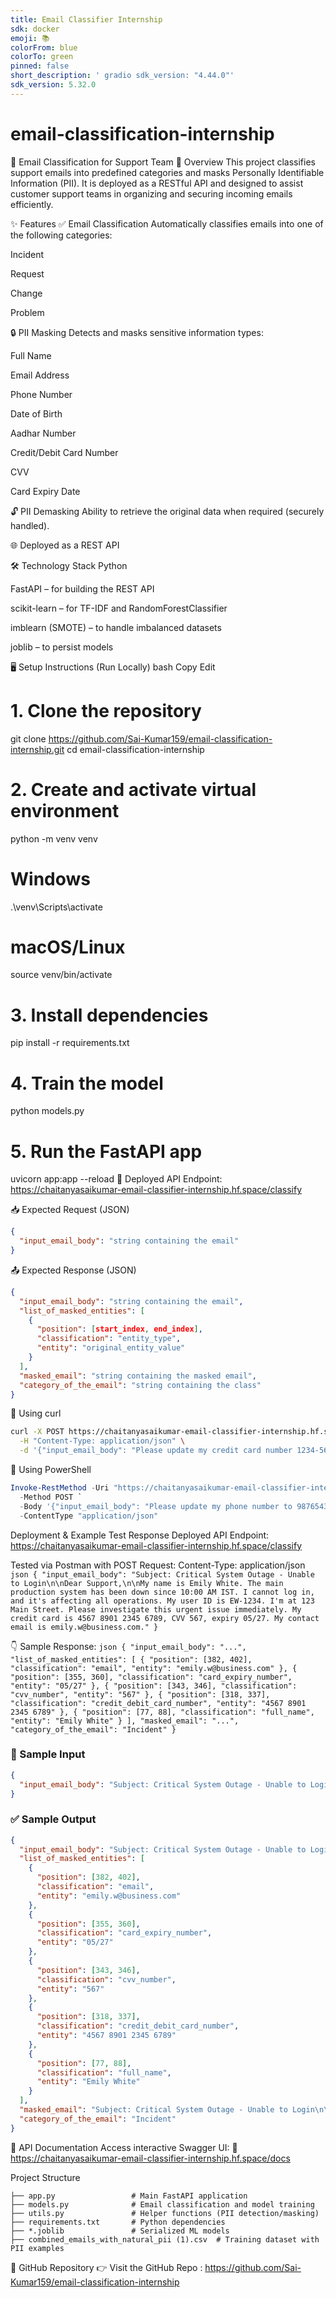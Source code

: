 ```yaml
---
title: Email Classifier Internship
sdk: docker
emoji: 📚
colorFrom: blue
colorTo: green
pinned: false
short_description: ' gradio sdk_version: "4.44.0"'
sdk_version: 5.32.0
---
```

# email-classification-internship


📧 Email Classification for Support Team
🚀 Overview
This project classifies support emails into predefined categories and masks Personally Identifiable Information (PII). It is deployed as a RESTful API and designed to assist customer support teams in organizing and securing incoming emails efficiently.

✨ Features
✅ Email Classification
Automatically classifies emails into one of the following categories:

Incident

Request

Change

Problem

🔒 PII Masking
Detects and masks sensitive information types:

Full Name

Email Address

Phone Number

Date of Birth

Aadhar Number

Credit/Debit Card Number

CVV

Card Expiry Date

🔓 PII Demasking
Ability to retrieve the original data when required (securely handled).

🌐 Deployed as a REST API

🛠️ Technology Stack
Python

FastAPI – for building the REST API

scikit-learn – for TF-IDF and RandomForestClassifier

imblearn (SMOTE) – to handle imbalanced datasets

joblib – to persist models

🖥️ Setup Instructions (Run Locally)
bash
Copy
Edit
# 1. Clone the repository
git clone https://github.com/Sai-Kumar159/email-classification-internship.git
cd email-classification-internship

# 2. Create and activate virtual environment
python -m venv venv
# Windows
.\venv\Scripts\activate
# macOS/Linux
source venv/bin/activate

# 3. Install dependencies
pip install -r requirements.txt

# 4. Train the model
python models.py

# 5. Run the FastAPI app
uvicorn app:app --reload
🔗 Deployed API
Endpoint:
https://chaitanyasaikumar-email-classifier-internship.hf.space/classify

📥 Expected Request (JSON)
```json
{
  "input_email_body": "string containing the email"
}
```

📤 Expected Response (JSON)
```json
{
  "input_email_body": "string containing the email",
  "list_of_masked_entities": [
    {
      "position": [start_index, end_index],
      "classification": "entity_type",
      "entity": "original_entity_value"
    }
  ],
  "masked_email": "string containing the masked email",
  "category_of_the_email": "string containing the class"
}
```

🧪 Using curl
```bash
curl -X POST https://chaitanyasaikumar-email-classifier-internship.hf.space/classify \
  -H "Content-Type: application/json" \
  -d '{"input_email_body": "Please update my credit card number 1234-5678-9876-5432"}'
```


🧪 Using PowerShell
```powershell
Invoke-RestMethod -Uri "https://chaitanyasaikumar-email-classifier-internship.hf.space/classify" `
  -Method POST `
  -Body '{"input_email_body": "Please update my phone number to 9876543210"}' `
  -ContentType "application/json"
```

Deployment & Example Test Response
Deployed API Endpoint:
https://chaitanyasaikumar-email-classifier-internship.hf.space/classify

Tested via Postman with POST Request:
Content-Type: application/json
```json { "input_email_body": "Subject: Critical System Outage - Unable to Login\n\nDear Support,\n\nMy name is Emily White. The main production system has been down since 10:00 AM IST. I cannot log in, and it's affecting all operations. My user ID is EW-1234. I'm at 123 Main Street. Please investigate this urgent issue immediately. My credit card is 4567 8901 2345 6789, CVV 567, expiry 05/27. My contact email is emily.w@business.com." } ``` 


👇 Sample Response:
```json { "input_email_body": "...", "list_of_masked_entities": [ { "position": [382, 402], "classification": "email", "entity": "emily.w@business.com" }, { "position": [355, 360], "classification": "card_expiry_number", "entity": "05/27" }, { "position": [343, 346], "classification": "cvv_number", "entity": "567" }, { "position": [318, 337], "classification": "credit_debit_card_number", "entity": "4567 8901 2345 6789" }, { "position": [77, 88], "classification": "full_name", "entity": "Emily White" } ], "masked_email": "...", "category_of_the_email": "Incident" } ``` 


### 🚀 Sample Input

```json
{
  "input_email_body": "Subject: Critical System Outage - Unable to Login\n\nDear Support,\n\nMy name is Emily White. The main production system has been down since 10:00 AM IST. I cannot log in, and it's affecting all operations. My user ID is EW-1234. I'm at 123 Main Street. Please investigate this urgent issue immediately. My credit card is 4567 8901 2345 6789, CVV 567, expiry 05/27. My contact email is emily.w@business.com."
}
```

### ✅ Sample Output

```json
{
  "input_email_body": "Subject: Critical System Outage - Unable to Login\n\nDear Support,\n\nMy name is Emily White. The main production system has been down since 10:00 AM IST. I cannot log in, and it's affecting all operations. My user ID is EW-1234. I'm at 123 Main Street. Please investigate this urgent issue immediately. My credit card is 4567 8901 2345 6789, CVV 567, expiry 05/27. My contact email is emily.w@business.com.",
  "list_of_masked_entities": [
    {
      "position": [382, 402],
      "classification": "email",
      "entity": "emily.w@business.com"
    },
    {
      "position": [355, 360],
      "classification": "card_expiry_number",
      "entity": "05/27"
    },
    {
      "position": [343, 346],
      "classification": "cvv_number",
      "entity": "567"
    },
    {
      "position": [318, 337],
      "classification": "credit_debit_card_number",
      "entity": "4567 8901 2345 6789"
    },
    {
      "position": [77, 88],
      "classification": "full_name",
      "entity": "Emily White"
    }
  ],
  "masked_email": "Subject: Critical System Outage - Unable to Login\n\nDear Support,\n\nMy name is [full_name]. The main production system has been down since 10:00 AM IST. I cannot log in, and it's affecting all operations. My user ID is EW-1234. I'm at 123 Main Street. Please investigate this urgent issue immediately. My credit card is [credit_debit_card_number], CVV [cvv_number], expiry [card_expiry_number]. My contact email is [email].",
  "category_of_the_email": "Incident"
}
```

  
🧭 API Documentation
Access interactive Swagger UI:
📎 https://chaitanyasaikumar-email-classifier-internship.hf.space/docs

 Project Structure
```plaintext
├── app.py                 # Main FastAPI application
├── models.py              # Email classification and model training
├── utils.py               # Helper functions (PII detection/masking)
├── requirements.txt       # Python dependencies
├── *.joblib               # Serialized ML models
├── combined_emails_with_natural_pii (1).csv  # Training dataset with PII examples
```



🔗 GitHub Repository
👉 Visit the GitHub Repo :
https://github.com/Sai-Kumar159/email-classification-internship


